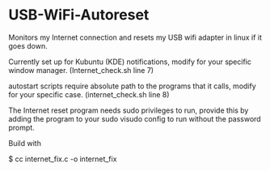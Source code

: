 # USB-WiFi-Autoreset
Monitors my Internet connection and resets my USB wifi adapter in linux if it goes down.

Currently set up for Kubuntu (KDE) notifications, modify for your specific window manager. (Internet_check.sh line 7)

autostart scripts require absolute path to the programs that it calls, modify for your specific case. (internet_check.sh line 8)

The Internet reset program needs sudo privileges to run, provide this by adding the program to your sudo visudo config to run without the password prompt.

Build with 

$ cc internet_fix.c -o internet_fix
